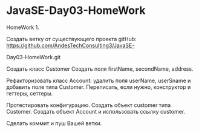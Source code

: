 # JavaSE-Day03-HomeWork
HomeWork 1.

Создать ветку от существующего проекта
gitHub: https://github.com/AndesTechConsulting3/JavaSE-

Day03-HomeWork.git

Создать класс Customer
Создать поля firstName, secondName, address.

Рефакторизовать класс Account: 
удалить поля userName, userSname и добавить 
поле типа Customer.
Переписать, если нужно, конструктор и геттеры, сеттеры.

Протестировать конфигурацию.
Создать объект customer типа Customer.
Создать объект Account и использовать ссылку customer.

Сделать коммит и пуш Вашей ветки.


